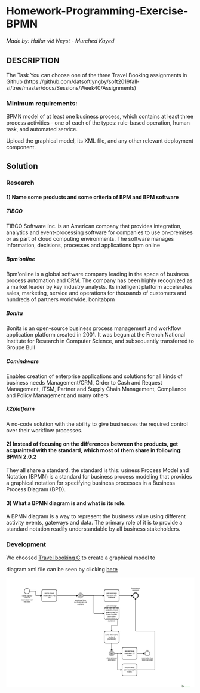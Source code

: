 # Homework-Programming-Exercise-BPMN 

<h6>Made by: Hallur við Neyst - Murched Kayed </h6>
 
<h2> DESCRIPTION </h2>

<p>
The Task
You can choose one of the three Travel Booking assignments in Github (https://github.com/datsoftlyngby/soft2019fall-si/tree/master/docs/Sessions/Week40/Assignments)
</p>

<h3>
Minimum requirements:
</h3>

<p>
BPMN model of at least one business process, which contains at least three process activities - one of each of the types: rule-based operation, human task, and automated service.
</p>

<p>
Upload the graphical model, its XML file, and any other relevant deployment component.
</p>


<h2> Solution </h2>


<h3>Research</h3>

<h4> 1) Name some products and some criteria of BPM and BPM software </h4>



<h5>TIBCO</h5>

<p>
TIBCO Software Inc. is an American company that provides integration, analytics and event-processing software for companies to use on-premises or as part of cloud computing environments. The software manages information, decisions, processes and applications
bpm online
</p>

<h5>
Bpm'online
</h5>

<p>
Bpm'online is a global software company leading in the space of business process automation and CRM.
The company has been highly recognized as a market leader by key industry analysts. Its intelligent platform accelerates sales, marketing, service and operations for thousands of customers and hundreds of partners worldwide.
bonitabpm
<p>
 
 <h5>
Bonita
</h5
 
 <p>
 Bonita is an open-source business process management and workflow application platform created in 2001. It was begun at the French National Institute for Research in Computer Science, and subsequently transferred to Groupe Bull
</p>

<h5>
Comindware
</h5>

<p>
Enables creation of enterprise applications and solutions for all kinds of business needs
Management/CRM, Order to Cash and Request Management, ITSM, Partner and Supply Chain Management, Compliance and Policy Management and many others
</p>

<h5>
k2platform
</h5>

<p>
A no-code solution with the ability to give businesses the required control over their workflow processes.
</p>


<h4> 
 2)  Instead of focusing on the differences between the products, get acquainted with the standard, which most of them share in following: BPMN 2.0.2
</h4>

<p>
They all share a standard. the standard is this: usiness Process Model and Notation (BPMN) is a standard for business process modeling that provides a graphical notation for specifying business processes in a Business Process Diagram (BPD).
</p>

<h4> 3) What a BPMN diagram is and what is its role. </h4>

<p>
A BPMN diagram is a way to represent the business value using different activity events, gateways and data. The primary role of it is to provide a standard notation readily understandable by all business stakeholders.
</p>

<h3>Development</h3>

<p> We choosed <a href="https://github.com/datsoftlyngby/soft2019fall-si/blob/master/docs/Sessions/Week40/Assignments/Travel%20Booking%20C.pdf
">Travel booking C</a> to create a graphical model to </p>

<p>diagram xml file can be seen by clicking <a href="https://github.com/Mokayed/sys-integration-Homework-Programming-Exercise-BPMN/blob/master/diagram_1.bpmn">here</a></p>

<img src="https://github.com/Mokayed/sys-integration-Homework-Programming-Exercise-BPMN/blob/master/unknown.png" alt="diagram"/>
